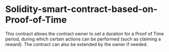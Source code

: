 # Solidity-smart-contract-based-on-Proof-of-Time
This contract allows the contract owner to set a duration for a Proof of Time period, during which certain actions can be performed (such as claiming a reward). The contract can also be extended by the owner if needed.
